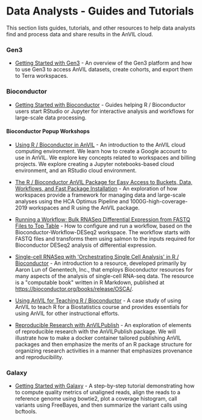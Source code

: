 # Data Analysts - Guides and Tutorials

<hero>
This section lists guides, tutorials, and other resources to help data analysts find and process data and share results in the AnVIL cloud. 
</hero>

### Gen3
- [Getting Started with Gen3](/learn/introduction/getting-started-with-gen3) - An overview of the Gen3 platform and how to use Gen3 to access AnVIL datasets, create cohorts, and export them to Terra workspaces.

### Bioconductor
- [Getting Started with Bioconductor](/learn/interactive-analysis/getting-started-with-bioconductor) - Guides helping R / Bioconductor users start RStudio or Jupyter for interactive analysis and workflows for large-scale data processing.

#### Bioconductor Popup Workshops

- [Using R / Bioconductor in AnVIL](https://docs.google.com/document/d/18aNzWpt55I-dni9l0IZTB2G3oDOU4X07PyKGXFGyb40/edit?usp=sharing) - An introduction to the AnVIL cloud computing environment. We learn how to create a Google account to use in AnVIL. We explore key concepts related to workspaces and billing projects. We explore creating a Jupyter notebooks-based cloud environment, and an RStudio cloud environment.


- [The R / Bioconductor AnVIL Package for Easy Access to Buckets, Data, Workflows, and Fast Package Installation](https://docs.google.com/document/d/1OnwhuzEtmn7urpcuJmTj8V_PT84BFt0sWMjohzU7F-0/edit?usp=sharing) - An exploration of how workspaces provide a framework for managing data and large-scale analyses using the HCA Optimus Pipeline and 1000G-high-coverage-2019  workspaces and R using the AnVIL package.


- [Running a Workflow: Bulk RNASeq Differential Expression from FASTQ Files to Top Table](https://docs.google.com/document/d/1qe_Fleh6qmXrQZn9zizptFPEzcWu5OszgXHuo4xzyFs/edit?usp=sharing) - How to configure and run a workflow, based on the Bioconductor-Workflow-DESeq2 workspace. The workflow starts with FASTQ files and transforms them using salmon to the inputs required for Bioconductor DESeq2 analysis of differential expression.


- [Single-cell RNASeq with 'Orchestrating Single Cell Analysis' in R / Bioconductor](https://docs.google.com/document/d/1xG_r7tcAy0RJm-ONI8uFHHHgNehd99hebUESSGQXAF4/edit?usp=sharing) - An introduction to a resource, developed primarily by Aaron Lun of Genentech, Inc., that employs Bioconductor resources for many aspects of the analysis of single-cell RNA-seq data.  The resource is a "computable book" written in R Markdown, published at https://bioconductor.org/books/release/OSCA/.


- [Using AnVIL for Teaching R / Bioconductor](https://docs.google.com/document/d/1fNNn3kleLrZLiXHsaUz7z2Et3kZ-IpIcBTlYzCYmscI/edit?usp=sharing) - A case study of using AnVIL to teach R for a Biostatistics course and provides essentials for using AnVIL for other instructional efforts.

- [Reproducible Research with AnVILPublish](https://docs.google.com/document/d/1KfAeZ4Tmg45AibOF8nugt7FnOo_KK6YFCTm13qYqoBI/edit?usp=sharing) - An exploration of elements of reproducible research with the AnVILPublish package. We will illustrate how to make a docker container tailored publishing AnVIL packages and then emphasize the merits of an R package structure for organizing research activities in a manner that emphasizes provenance and reproducibility.

### Galaxy
- [Getting Started with Galaxy](/learn/interactive-analysis/getting-started-with-galaxy) - A step-by-step tutorial demonstrating how to compute quality metrics of unaligned reads, align the reads to a reference genome using bowtie2, plot a coverage histogram, call variants using FreeBayes, and then summarize the variant calls using bcftools.

